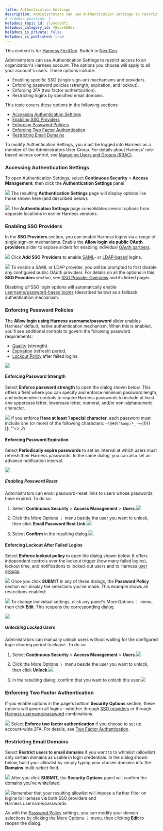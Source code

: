 ```yaml
---
title: Authentication Settings
description: Administrators can use Authentication Settings to restrict access to an organization's Harness account. The options you choose will apply to all your account's users.
# sidebar_position: 2
helpdocs_topic_id: zlymcu6bf1
helpdocs_category_id: 49yov609ez
helpdocs_is_private: false
helpdocs_is_published: true
---
```


This content is for [Harness FirstGen](/docs/continuous-delivery/get-started/upgrading/upgrade-nextgen-cd.md). Switch to [NextGen](../../../../platform/authentication/authentication-overview.md).

Administrators can use Authentication Settings to restrict access to an organization's Harness account. The options you choose will apply to all your account's users. These options include:

* Enabling specific SSO (single sign-on) mechanisms and providers.
* Enforcing password policies (strength, expiration, and lockout).
* Enforcing 2FA (two factor authentication).
* Restricting logins by specified email domains.

This topic covers these options in the following sections:

* [Accessing Authentication Settings](#accessing)
* [Enabling SSO Providers](#sso_providers)
* [Enforcing Password Policies](#password_policy)
* [Enforcing Two Factor Authentication](#2fa)
* [Restricting Email Domains](#domain)

To modify Authentication Settings, you must be logged into Harness as a member of the Administrators User Group. For details about Harness' role-based access control, see [Managing Users and Groups (RBAC)](users-and-permissions.md).
### Accessing Authentication Settings

To open Authentication Settings, select **Continuous Security** > **Access Management**, then click the **Authentication Settings** panel.

![](./static/authentication-settings-211.png)
The resulting **Authentication Settings** page will display options like those shown here (and described below):

![](./static/authentication-settings-212.png)
The **Authentication Settings** page consolidates several options from separate locations in earlier Harness versions.
### Enabling SSO Providers

In the **SSO Providers** section, you can enable Harness logins via a range of single sign-on mechanisms. Enable the **Allow login via public OAuth providers** slider to expose sliders for enabling individual [OAuth partners](single-sign-on-sso-with-oauth-2-0.md).

![](./static/authentication-settings-213.png)
Click **Add SSO Providers** to enable [SAML](single-sign-on-sso-with-saml.md)- or [LDAP-based](sso-ldap.md) logins.

![](./static/authentication-settings-214.png)
To enable a SAML or LDAP provider, you will be prompted to first disable any configured public OAuth providers. For details on all the options in this **SSO Providers** section, see [SSO Provider Overview](sso-provider-overview.md) and its linked pages.

Disabling *all* SSO login options will automatically enable [username/password-based logins](#password_policy) (described below) as a fallback authentication mechanism.
### Enforcing Password Policies

The **Allow login using Harness username/password** slider enables Harness' default, native authentication mechanism. When this is enabled, you'll see additional controls to govern the following password requirements:

* [Quality](#quality) (strength).
* [Expiration](#expiration) (refresh) period.
* [Lockout Policy](#lockout_policy) after failed logins.

![](./static/authentication-settings-215.png)

#### Enforcing Password Strength

Select **Enforce password strength** to open the dialog shown below. This offers a field where you can specify and enforce minimum password length, and independent controls to require Harness passwords to include at least one uppercase letter, lowercase letter, numeral, and/or non-alphanumeric character.

![](./static/authentication-settings-216.png)
If you enforce **Have at least 1 special character**, each password must include one (or more) of the following characters: `~!@#$%^&amp;*_-+=`|\()\{}[]:;&quot;'&lt;&gt;,.?/`

<!-- `~!@#$%^&*_-+=`|\(){}[]:;"'<>,.?/` -->


#### Enforcing Password Expiration

Select **Periodically expire passwords** to set an interval at which users must refresh their Harness passwords. In the same dialog, you can also set an advance notification interval.

![](./static/authentication-settings-217.png)

##### Enabling Password Reset

Administrators can email password-reset links to users whose passwords have expired. To do so:

1. Select **Continuous Security** > **Access Management** > **Users**.![](./static/authentication-settings-218.png)

2. Click the More Options ⋮ menu beside the user you want to unlock, then click **Email Password Rest Link**.![](./static/authentication-settings-219.png)

3. Select **Confirm** in the resulting dialog.![](./static/authentication-settings-220.png)



#### Enforcing Lockout After Failed Logins

Select **Enforce lockout policy** to open the dialog shown below. It offers independent controls over the lockout trigger (how many failed logins), lockout time, and notifications to locked-out users and to Harness [user groups](../../account/manage-notegroups/notification-groups.md).

![](./static/authentication-settings-221.png)
Once you click **SUBMIT** in any of these dialogs, the **Password Policy** section will display the selections you've made. This example shows all restrictions enabled:

![](./static/authentication-settings-222.png)
To change individual settings, click any panel's More Options ⋮ menu, then click **Edit**. This reopens the corresponding dialog.

![](./static/authentication-settings-223.png)

##### Unlocking Locked Users

Administrators can manually unlock users without waiting for the configured login clearing period to elapse. To do so:

1. Select **Continuous Security** > **Access Management** > **Users**.![](./static/authentication-settings-224.png)

2. Click the More Options ⋮ menu beside the user you want to unlock, then click **Unlock**.![](./static/authentication-settings-225.png)

3. In the resulting dialog, confirm that you want to unlock this user.![](./static/authentication-settings-226.png)



### Enforcing Two Factor Authentication

If you enable options in the page's bottom **Security Options** section, these options will govern all logins—whether through [SSO providers](#sso_providers) or through [Harness username/password](#password_policy) combinations.

![](./static/authentication-settings-227.png)
Select **Enforce two factor authentication** if you choose to set up account-wide 2FA. For details, see [Two Factor Authentication](login-settings.md#enforce-2fa-account-wide).


### Restricting Email Domains

Select **Restrict users to email domains** if you want to to whitelist (allowlist) only certain domains as usable in login credentials. In the dialog shown below, build your allowlist by simply typing your chosen domains into the **Domains** multi-select field.

![](./static/authentication-settings-228.png)
After you click **SUBMIT**, the **Security Options** panel will confirm the domains you've whitelisted:

![](./static/authentication-settings-229.png)
Remember that your resulting allowlist will impose a further filter on logins to Harness via both SSO providers and Harness username/passwords.

As with the [Password Policy](#password_policy) settings, you can modify your domain selections by clicking the More Options ⋮ menu, then clicking **Edit** to reopen the dialog.

